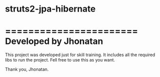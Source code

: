 # struts2-jpa-hibernate

=======================
Developed by Jhonatan
=======================

This project was developed just for skill training.
It includes all the required libs to run the project.
Fell free to use this as you want.

Thank you,
Jhonatan.
